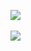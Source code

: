 <img src="https://github-readme-stats.vercel.app/api/top-langs/?username=Hyungs0703&layout=compact&theme=tokyonight"><br><br>
<img src="https://github-readme-stats.vercel.app/api?username=Hyungs0703&show_icons=true&theme=tokyonight">
